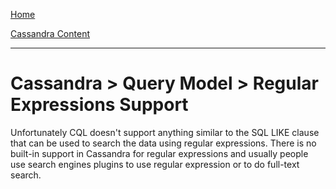 [Home](../../index.md)

[Cassandra Content](../Cassandra.md)
___

# Cassandra > Query Model > Regular Expressions Support




Unfortunately CQL doesn't support anything similar to the SQL LIKE clause that can be used to  search the data using regular expressions. There is no built-in support in Cassandra for regular expressions and usually people use search engines plugins to use regular expression or to do full-text search.